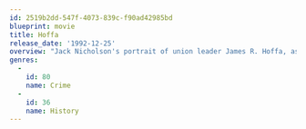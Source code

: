 ```yaml
---
id: 2519b2dd-547f-4073-839c-f90ad42985bd
blueprint: movie
title: Hoffa
release_date: '1992-12-25'
overview: "Jack Nicholson's portrait of union leader James R. Hoffa, as seen through the eyes of his friend, Bobby Ciaro (Danny DeVito). The film follows Hoffa through his countless battles with the RTA and President Roosevelt all the way to a conclusion that negates the theory that he disappeared in 1975."
genres:
  -
    id: 80
    name: Crime
  -
    id: 36
    name: History
---
```

